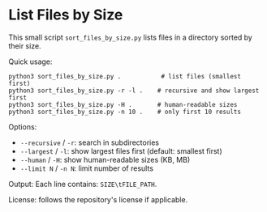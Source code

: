 # List Files by Size

This small script `sort_files_by_size.py` lists files in a directory sorted by their size.

Quick usage:

```
python3 sort_files_by_size.py .           # list files (smallest first)
python3 sort_files_by_size.py -r -l .    # recursive and show largest first
python3 sort_files_by_size.py -H .       # human-readable sizes
python3 sort_files_by_size.py -n 10 .    # only first 10 results
```

Options:
- `--recursive` / `-r`: search in subdirectories
- `--largest` / `-l`: show largest files first (default: smallest first)
- `--human` / `-H`: show human-readable sizes (KB, MB)
- `--limit N` / `-n N`: limit number of results

Output:
Each line contains: `SIZE\tFILE_PATH`.

License: follows the repository's license if applicable.

